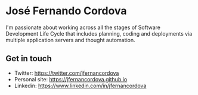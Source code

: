 # José Fernando Cordova
I'm passionate about working across all the stages of Software Development Life Cycle that includes planning, coding and deployments via multiple application servers and thought automation.

## Get in touch
- Twitter: https://twitter.com/jfernancordova
- Personal site: https://jfernancordova.github.io
- Linkedin: https://www.linkedin.com/in/jfernancordova
